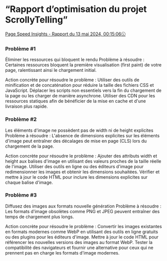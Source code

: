 #  “Rapport d’optimisation du projet ScrollyTelling” 

[Page Speed Insights - Rapport du 13 mai 2024, 00:15:06🕥](https://pagespeed.web.dev/analysis/https-ikrame-tim-momo-com/3xfe116pl4?form_factor=desktop)


### Problème #1
Éliminer les ressources qui bloquent le rendu
Problème à résoudre : Certaines ressources bloquent la première visualisation (first paint) de votre page, ralentissant ainsi le chargement initial.

Action concrète pour résoudre le problème :
Utiliser des outils de minification et de concaténation pour réduire la taille des fichiers CSS et JavaScript.
Déplacer les scripts non essentiels vers la fin du chargement de la page ou les charger de manière asynchrone.
Utiliser des CDN pour les ressources statiques afin de bénéficier de la mise en cache et d'une livraison plus rapide.


### Problème #2
Les éléments d'image ne possèdent pas de width ni de height explicites
Problème à résoudre : L'absence de dimensions explicites sur les éléments d'image peut entraîner des décalages de mise en page (CLS) lors du chargement de la page.

Action concrète pour résoudre le problème :
Ajouter des attributs width et height aux balises d'image en utilisant des valeurs proches de la taille réelle de l'image.
Utiliser des outils en ligne ou des éditeurs d'image pour redimensionner les images et obtenir les dimensions souhaitées.
Vérifier et mettre à jour le code HTML pour inclure les dimensions explicites sur chaque balise d'image.

### Problème #3
Diffusez des images aux formats nouvelle génération
Problème à résoudre : Les formats d'image obsolètes comme PNG et JPEG peuvent entraîner des temps de chargement plus longs.

Action concrète pour résoudre le problème :
Convertir les images existantes en formats modernes comme WebP en utilisant des outils en ligne gratuits ou des plugins pour les éditeurs d'image.
Mettre à jour le code HTML pour référencer les nouvelles versions des images au format WebP.
Tester la compatibilité des navigateurs et fournir une alternative pour ceux qui ne prennent pas en charge les formats d'image modernes.
